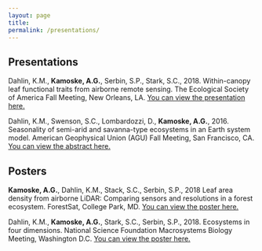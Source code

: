 ```yaml
---
layout: page
title:
permalink: /presentations/
---
```


## **Presentations**

Dahlin, K.M., **Kamoske, A.G.**, Serbin, S.P., Stark, S.C., 2018. Within-canopy leaf functional traits from airborne remote sensing. The Ecological Society of America Fall Meeting, New Orleans, LA. [You can view the presentation here.]({{akamoske.github.io}}/images/Dahlin_KM_ESA_20180807.pdf)

Dahlin, K.M., Swenson, S.C., Lombardozzi, D., **Kamoske, A.G.**, 2016. Seasonality of semi-arid and savanna-type ecosystems in an Earth system model. American Geophysical Union (AGU) Fall Meeting, San Francisco, CA. [You can view the abstract here.](http://adsabs.harvard.edu/abs/2016AGUFM.B32C..05D)

## **Posters**

**Kamoske, A.G.**, Dahlin, K.M., Stack, S.C., Serbin, S.P., 2018 Leaf area density from airborne LiDAR: Comparing sensors and resolutions in a forest ecosystem. ForestSat, College Park, MD. [You can view the poster here.]({{akamoske.github.io}}/images/Kamoske_ForestSat_Poster_ERSAMlab_20181008.pdf)

Dahlin, K.M., **Kamoske, A.G.**, Stark, S.C., Serbin, S.P., 2018. Ecosystems in four dimensions. National Science Foundation Macrosystems Biology Meeting, Washington D.C. [You can view the poster here.]({{akamoske.github.io}}/images/dahlin_nsf_msb_2018_poster_20180102_vert.pdf)


